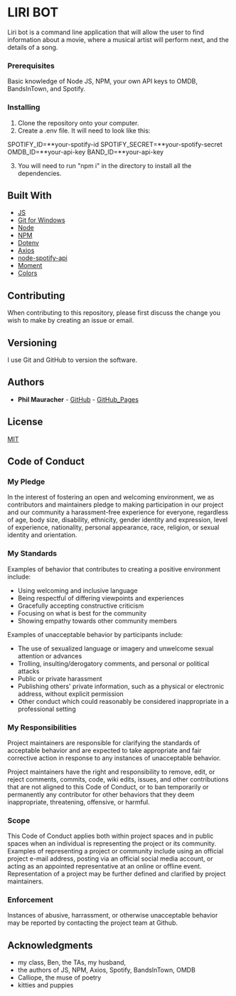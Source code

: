 # LIRI BOT

Liri bot is a command line application that will allow the user to find information about a movie, where a musical artist will perform next, and the details of a song.

### Prerequisites

Basic knowledge of Node JS, NPM, your own API keys to OMDB, BandsInTown, and Spotify.

### Installing

1.  Clone the repository onto your computer.
2.  Create a .env file. It will need to look like this:

SPOTIFY_ID=**your-spotify-id
SPOTIFY_SECRET=**your-spotify-secret
OMDB_ID=**your-api-key
BAND_ID=**your-api-key

3.  You will need to run "npm i" in the directory to install all the dependencies.

## Built With

- [JS](https://developer.mozilla.org/en-US/docs/Web/JavaScript)
- [Git for Windows](https://gitforwindows.org/)
- [Node](https://nodejs.org/)
- [NPM](https://www.npmjs.com/)
- [Dotenv](https://www.npmjs.com/package/dotenv)
- [Axios](https://www.npmjs.com/package/axios)
- [node-spotify-api](https://www.npmjs.com/package/node-spotify-api)
- [Moment](https://www.npmjs.com/package/moment)
- [Colors](https://www.npmjs.com/package/colors)

## Contributing

When contributing to this repository, please first discuss the change you wish to make by creating an issue or email.

## Versioning

I use Git and GitHub to version the software.

## Authors

- **Phil Mauracher** - [GitHub](https://github.com/gradientus) - [GitHub_Pages](https://gradientus.github.io)

## License

[MIT](https://choosealicense.com/licenses/mit/)

## Code of Conduct

### My Pledge

In the interest of fostering an open and welcoming environment, we as
contributors and maintainers pledge to making participation in our project and
our community a harassment-free experience for everyone, regardless of age, body
size, disability, ethnicity, gender identity and expression, level of experience,
nationality, personal appearance, race, religion, or sexual identity and
orientation.

### My Standards

Examples of behavior that contributes to creating a positive environment
include:

- Using welcoming and inclusive language
- Being respectful of differing viewpoints and experiences
- Gracefully accepting constructive criticism
- Focusing on what is best for the community
- Showing empathy towards other community members

Examples of unacceptable behavior by participants include:

- The use of sexualized language or imagery and unwelcome sexual attention or
  advances
- Trolling, insulting/derogatory comments, and personal or political attacks
- Public or private harassment
- Publishing others' private information, such as a physical or electronic
  address, without explicit permission
- Other conduct which could reasonably be considered inappropriate in a
  professional setting

### My Responsibilities

Project maintainers are responsible for clarifying the standards of acceptable
behavior and are expected to take appropriate and fair corrective action in
response to any instances of unacceptable behavior.

Project maintainers have the right and responsibility to remove, edit, or
reject comments, commits, code, wiki edits, issues, and other contributions
that are not aligned to this Code of Conduct, or to ban temporarily or
permanently any contributor for other behaviors that they deem inappropriate,
threatening, offensive, or harmful.

### Scope

This Code of Conduct applies both within project spaces and in public spaces
when an individual is representing the project or its community. Examples of
representing a project or community include using an official project e-mail
address, posting via an official social media account, or acting as an appointed
representative at an online or offline event. Representation of a project may be
further defined and clarified by project maintainers.

### Enforcement

Instances of abusive, harrassment, or otherwise unacceptable behavior may be
reported by contacting the project team at Github.

## Acknowledgments

- my class, Ben, the TAs, my husband,
- the authors of JS, NPM, Axios, Spotify, BandsInTown, OMDB
- Calliope, the muse of poetry
- kitties and puppies
